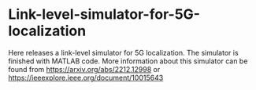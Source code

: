 # Link-level-simulator-for-5G-localization

Here releases a link-level simulator for 5G localization. 
The simulator is finished with MATLAB code.
More information about this simulator can be found from https://arxiv.org/abs/2212.12998 or https://ieeexplore.ieee.org/document/10015643
